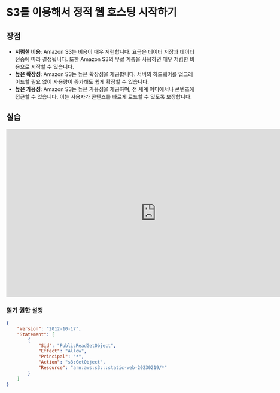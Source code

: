 # S3를 이용해서 정적 웹 호스팅 시작하기


## 장점

* **저렴한 비용**: Amazon S3는 비용이 매우 저렴합니다. 요금은 데이터 저장과 데이터 전송에 따라 결정됩니다. 또한 Amazon S3의 무료 계층을 사용하면 매우 저렴한 비용으로 시작할 수 있습니다.
* **높은 확장성**: Amazon S3는 높은 확장성을 제공합니다. 서버의 하드웨어를 업그레이드할 필요 없이 사용량이 증가해도 쉽게 확장할 수 있습니다.
* **높은 가용성**: Amazon S3는 높은 가용성을 제공하며, 전 세계 어디에서나 콘텐츠에 접근할 수 있습니다. 이는 사용자가 콘텐츠를 빠르게 로드할 수 있도록 보장합니다.


## 실습

<iframe width="800" height="450" src="https://www.youtube.com/embed/QdiQ2aVXGmU" title="YouTube video player" frameborder="0" allow="accelerometer; autoplay; clipboard-write; encrypted-media; gyroscope; picture-in-picture; web-share" allowfullscreen></iframe>

### 읽기 권한 설정

``` json
{
    "Version": "2012-10-17",
    "Statement": [
        {
            "Sid": "PublicReadGetObject",
            "Effect": "Allow",
            "Principal": "*",
            "Action": "s3:GetObject",
            "Resource": "arn:aws:s3:::static-web-20230219/*"
        }
    ]
}
```
